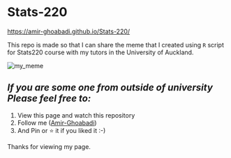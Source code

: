 # Stats-220

https://amir-ghoabadi.github.io/Stats-220/ 


This repo is made so that I can share the meme that I created using ```R``` script for Stats220 course with my tutors in the University of Auckland.



![my_meme](https://user-images.githubusercontent.com/101084953/158925824-6e70c322-30cb-4284-a3bf-1f9033c85a2a.png)

## *If you are some one from outside of university Please feel free to:*

1. View this page and watch this repository
2. Follow me ([Amir-Ghoabadi](https://github.com/Amir-Ghoabadi/Stats-220))
3. And Pin or ⭐ it if you liked it :-)

Thanks for viewing my page.
